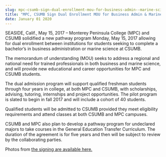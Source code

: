 ```yaml
---
slug: mpc-csumb-sign-dual-enrollment-mou-for-business-admin--marine-science-students
title: "MPC, CSUMB Sign Dual Enrollment MOU for Business Admin & Marine Science Students"
date: January 01 2020
---
```


<p>SEASIDE, Calif., May 15, 2017 – Monterey Peninsula College (MPC) and CSUMB solidified a new pathway program Monday, May 15, 2017 allowing for dual enrollment between institutions for students seeking to complete a bachelor’s in business administration or marine science at CSUMB.</p><p>The memorandum of understanding  &#40;MOU&#41; seeks to address a regional and national need for trained professionals in both business and marine science, and will provide new educational and career opportunities for MPC and CSUMB students.
</p><p>The dual admission program will support qualified freshman students through four years in college, at both MPC and CSUMB, with scholarships, advising, tutoring, internships and project opportunities. The pilot program is slated to begin in fall 2017 and will include a cohort of 40 students.
</p><p>Qualified students will be admitted to CSUMB provided they meet eligibility requirements and attend classes at both CSUMB and MPC campuses.
</p><p>CSUMB and MPC also plan to develop a pathway program for undeclared majors to take courses in the General Education Transfer Curriculum. The duration of the agreement is for five years and then will be subject to review by the collaborating parties.
</p><p>Photos from <a href="https://flic.kr/s/aHskV3H1JL">the signing are available here.</a>
</p>
